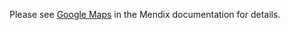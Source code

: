 Please see [Google Maps](https://docs.mendix.com/appstore/widgets/google-maps) in the Mendix documentation for details.
